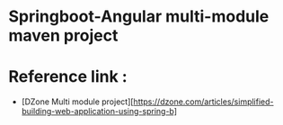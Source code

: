 Springboot-Angular multi-module maven project
==============================================

# Reference link :

* [DZone Multi module project][https://dzone.com/articles/simplified-building-web-application-using-spring-b]
